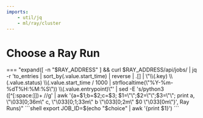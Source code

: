 ```yaml
---
imports:
    - util/jq
    - ml/ray/cluster
---
```


# Choose a Ray Run

=== "expand([ -n \"$RAY_ADDRESS\" ] && curl $RAY_ADDRESS/api/jobs/ | jq -r 'to_entries | sort_by(.value.start_time) | reverse | .[] | \"\\(.key) \\(.value.status) \\(.value.start_time / 1000 | strflocaltime(\"%Y-%m-%dT%H:%M:%S\")) \\(.value.entrypoint)\"' | sed -E 's/python3 ([^[:space:]])+ //g' | awk '{a=$1;b=$2;c=$3; $1=\"\";$2=\"\";$3=\"\"; print a, \"\033[0;36m\" c, \"\033[0;1;33m\" b \"\033[0;2m\" $0 \"\033[0m\"}', Ray Runs)"
    ```shell
    export JOB_ID=$(echo "$choice" | awk '{print $1}')
    ```
